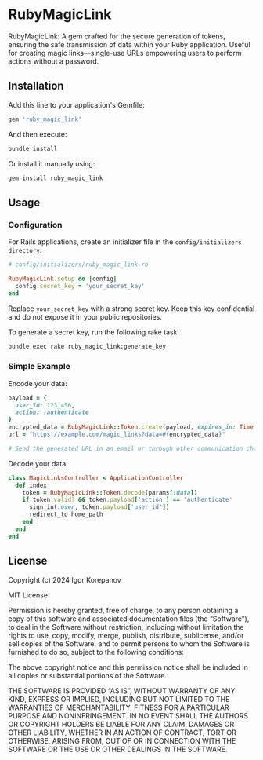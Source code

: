 # RubyMagicLink

RubyMagicLink: A gem crafted for the secure generation of tokens, ensuring the safe transmission of data within your Ruby application. Useful for creating magic links—single-use URLs empowering users to perform actions without a password.

## Installation

Add this line to your application's Gemfile:

```ruby
gem 'ruby_magic_link'
```

And then execute:

```bash
bundle install
```

Or install it manually using:

```bash
gem install ruby_magic_link
```

## Usage
### Configuration

For Rails applications, create an initializer file in the `config/initializers directory`.

```ruby
# config/initializers/ruby_magic_link.rb

RubyMagicLink.setup do |config|
  config.secret_key = 'your_secret_key'
end
```

Replace `your_secret_key` with a strong secret key. Keep this key confidential and do not expose it in your public repositories.

To generate a secret key, run the following rake task:

```bash
bundle exec rake ruby_magic_link:generate_key
```

### Simple Example

Encode your data:

```ruby
payload = {
  user_id: 123_456,
  action: :authenticate
}
encrypted_data = RubyMagicLink::Token.create(payload, expires_in: Time.now.to_i + 3600)
url = "https://example.com/magic_links?data=#{encrypted_data}"

# Send the generated URL in an email or through other communication channels.
```

Decode your data:

```ruby
class MagicLinksController < ApplicationController
  def index
    token = RubyMagicLink::Token.decode(params[:data])
    if token.valid? && token.payload['action'] == 'authenticate'
      sign_in(:user, token.payload['user_id'])
      redirect_to home_path
    end
  end
end
```


## License

Copyright (c) 2024 Igor Korepanov

MIT License

Permission is hereby granted, free of charge, to any person obtaining a copy of this software and associated documentation files (the “Software”), to deal in the Software without restriction, including without limitation the rights to use, copy, modify, merge, publish, distribute, sublicense, and/or sell copies of the Software, and to permit persons to whom the Software is furnished to do so, subject to the following conditions:

The above copyright notice and this permission notice shall be included in all copies or substantial portions of the Software.

THE SOFTWARE IS PROVIDED “AS IS”, WITHOUT WARRANTY OF ANY KIND, EXPRESS OR IMPLIED, INCLUDING BUT NOT LIMITED TO THE WARRANTIES OF MERCHANTABILITY, FITNESS FOR A PARTICULAR PURPOSE AND NONINFRINGEMENT. IN NO EVENT SHALL THE AUTHORS OR COPYRIGHT HOLDERS BE LIABLE FOR ANY CLAIM, DAMAGES OR OTHER LIABILITY, WHETHER IN AN ACTION OF CONTRACT, TORT OR OTHERWISE, ARISING FROM, OUT OF OR IN CONNECTION WITH THE SOFTWARE OR THE USE OR OTHER DEALINGS IN THE SOFTWARE.